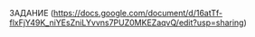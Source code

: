 ЗАДАНИЕ (https://docs.google.com/document/d/16atTf-flxFjY49K_niYEsZniLYvvns7PUZ0MKEZaqvQ/edit?usp=sharing)
